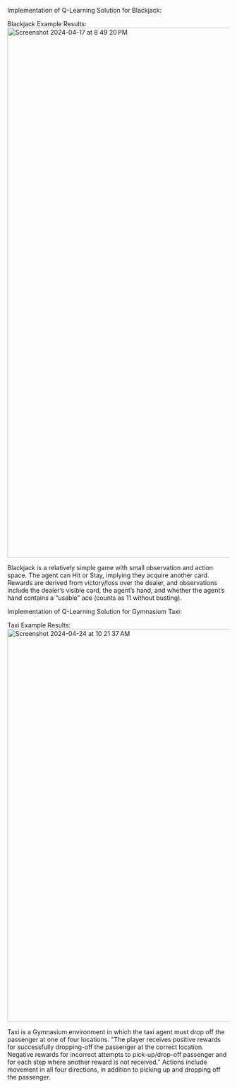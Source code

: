 Implementation of Q-Learning Solution for Blackjack:

Blackjack Example Results:
<img width="1199" alt="Screenshot 2024-04-17 at 8 49 20 PM" src="https://github.com/FuzzyNum/BlackJackQLearning/assets/96802442/1c980c35-1ade-4814-8c41-d3832ae2dbfb">

Blackjack is a relatively simple game with small observation and action space. The agent can Hit or Stay, implying they acquire another card. 
Rewards are derived from victory/loss over the dealer, and observations include the dealer’s visible card, the agent’s hand, and whether the agent’s hand contains a “usable” ace (counts as 11 without busting).

Implementation of Q-Learning Solution for Gymnasium Taxi:

Taxi Example Results:
<img width="889" alt="Screenshot 2024-04-24 at 10 21 37 AM" src="https://github.com/FuzzyNum/Reinforcement-Learning/assets/96802442/6e88bbd0-7f77-4892-8c82-2fb63ac7a0e3">

Taxi is a Gymnasium environment in which the taxi agent must drop off the passenger at one of four locations. 
"The player receives positive rewards for successfully dropping-off the passenger at the correct location. Negative rewards for incorrect attempts to pick-up/drop-off passenger and for each step where another reward is not received."
Actions include movement in all four directions, in addition to picking up and dropping off the passenger.


